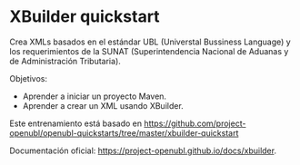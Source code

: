 # XBuilder quickstart

Crea XMLs basados en el estándar UBL (Universtal Bussiness Language) y los requerimientos de la SUNAT (Superintendencia Nacional de Aduanas y de Administración Tributaria).

Objetivos:

- Aprender a iniciar un proyecto Maven.
- Aprender a crear un XML usando XBuilder.

Este entrenamiento está basado en https://github.com/project-openubl/openubl-quickstarts/tree/master/xbuilder-quickstart

Documentación oficial: https://project-openubl.github.io/docs/xbuilder.

